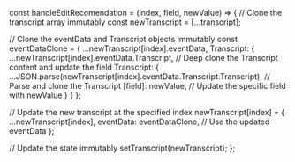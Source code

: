 const handleEditRecomendation = (index, field, newValue) => {
  // Clone the transcript array immutably
  const newTranscript = [...transcript];

  // Clone the eventData and Transcript objects immutably
  const eventDataClone = { 
    ...newTranscript[index].eventData,
    Transcript: {
      ...newTranscript[index].eventData.Transcript,
      // Deep clone the Transcript content and update the field
      Transcript: {
        ...JSON.parse(newTranscript[index].eventData.Transcript.Transcript),  // Parse and clone the Transcript
        [field]: newValue,  // Update the specific field with newValue
      }
    }
  };

  // Update the new transcript at the specified index
  newTranscript[index] = {
    ...newTranscript[index],
    eventData: eventDataClone,  // Use the updated eventData
  };

  // Update the state immutably
  setTranscript(newTranscript);
};
